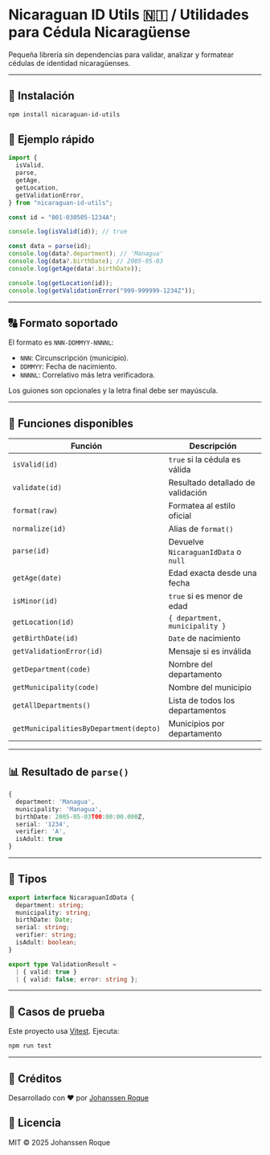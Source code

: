 # Nicaraguan ID Utils 🇳🇮 / Utilidades para Cédula Nicaragüense

Pequeña librería sin dependencias para validar, analizar y formatear cédulas de identidad nicaragüenses.

---

## 🚀 Instalación

```bash
npm install nicaraguan-id-utils
```

## 🔮 Ejemplo rápido

```ts
import {
  isValid,
  parse,
  getAge,
  getLocation,
  getValidationError,
} from "nicaraguan-id-utils";

const id = "001-030505-1234A";

console.log(isValid(id)); // true

const data = parse(id);
console.log(data?.department); // 'Managua'
console.log(data?.birthDate); // 2005-05-03
console.log(getAge(data!.birthDate));

console.log(getLocation(id));
console.log(getValidationError("999-999999-1234Z"));
```

---

## 🔠 Formato soportado

El formato es `NNN-DDMMYY-NNNNL`:

- `NNN`: Circunscripción (municipio).
- `DDMMYY`: Fecha de nacimiento.
- `NNNNL`: Correlativo más letra verificadora.

Los guiones son opcionales y la letra final debe ser mayúscula.

---

## 🤖 Funciones disponibles

| Función                                | Descripción                          |
| -------------------------------------- | ------------------------------------ |
| `isValid(id)`                          | `true` si la cédula es válida        |
| `validate(id)`                         | Resultado detallado de validación    |
| `format(raw)`                          | Formatea al estilo oficial           |
| `normalize(id)`                        | Alias de `format()`                  |
| `parse(id)`                            | Devuelve `NicaraguanIdData` o `null` |
| `getAge(date)`                         | Edad exacta desde una fecha          |
| `isMinor(id)`                          | `true` si es menor de edad           |
| `getLocation(id)`                      | `{ department, municipality }`       |
| `getBirthDate(id)`                     | `Date` de nacimiento                 |
| `getValidationError(id)`               | Mensaje si es inválida               |
| `getDepartment(code)`                  | Nombre del departamento              |
| `getMunicipality(code)`                | Nombre del municipio                 |
| `getAllDepartments()`                  | Lista de todos los departamentos     |
| `getMunicipalitiesByDepartment(depto)` | Municipios por departamento          |

---

## 📊 Resultado de `parse()`

```ts
{
  department: 'Managua',
  municipality: 'Managua',
  birthDate: 2005-05-03T00:00:00.000Z,
  serial: '1234',
  verifier: 'A',
  isAdult: true
}
```

---

## 🔖 Tipos

```ts
export interface NicaraguanIdData {
  department: string;
  municipality: string;
  birthDate: Date;
  serial: string;
  verifier: string;
  isAdult: boolean;
}

export type ValidationResult =
  | { valid: true }
  | { valid: false; error: string };
```

---

## 📅 Casos de prueba

Este proyecto usa [Vitest](https://vitest.dev/). Ejecuta:

```bash
npm run test
```

---

## 📢 Créditos

Desarrollado con ❤️ por [Johanssen Roque](https://github.com/Johs7)

## 📄 Licencia

MIT © 2025 Johanssen Roque
